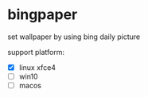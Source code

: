# bingpaper

set wallpaper by using bing daily picture

support platform:

* [X] linux xfce4
* [ ] win10
* [ ] macos
